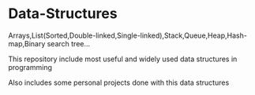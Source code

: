 # Data-Structures
Arrays,List(Sorted,Double-linked,Single-linked),Stack,Queue,Heap,Hash-map,Binary search tree...


This repository include most useful and widely used data structures in programming

Also includes some personal projects done with this data structures
